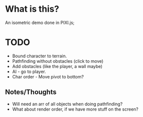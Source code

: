 # What is this?

An isometric demo done in PIXI.js;

# TODO
* Bound character to terrain.
* Pathfinding without obstacles (click to move)
* Add obstacles (like the player, a wall maybe)
* AI - go to player.
* Char order - Move pivot to bottom?

## Notes/Thoughts
* Will need an arr of all objects when doing pathfinding?
* What about render order, if we have more stuff on the screen?